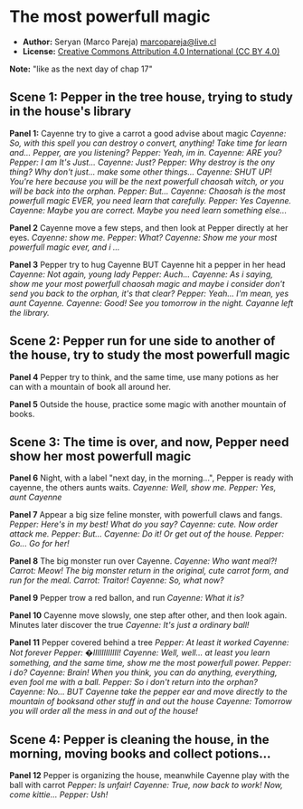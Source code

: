 The most powerfull magic
=============

* **Author:** Seryan (Marco Pareja) <marcopareja@live.cl>
* **License:** [Creative Commons Attribution 4.0 International (CC BY 4.0)](https://creativecommons.org/licenses/by/4.0/)

**Note:** "like as the next day of chap 17"

## Scene 1: Pepper in the tree house, trying to study in the house's library

**Panel 1:** Cayenne try to give a carrot a good advise about magic
_Cayenne: So, with this spell you can destroy o convert, anything! Take time for learn and... Pepper, are you listening?_
_Pepper: Yeah, im in._
_Cayenne: ARE you?_
_Pepper: I am It's Just..._
_Cayenne: Just?_
_Pepper: Why destroy is the ony thing? Why don't just... make some other things..._
_Cayenne: SHUT UP! You're here because you will be the next powerfull chaosah witch, or you will be back into the orphan._
_Pepper: But..._
_Cayenne: Chaosah is the most powerfull magic EVER, you need learn that carefully._
_Pepper: Yes Cayenne._
_Cayenne: Maybe you are correct. Maybe you need learn something else..._

**Panel 2** Cayenne move a few steps, and then look at Pepper directly at her eyes.
_Cayenne: show me._
_Pepper: What?_
_Cayenne: Show me your most powerfull magic ever, and i ..._

**Panel 3** Pepper try to hug Cayenne BUT Cayenne hit a pepper in her head
_Cayenne: Not again, young lady_
_Pepper: Auch..._
_Cayenne: As i saying, show me your most powerfull chaosah magic and maybe *i* consider don't send you back to the orphan, it's that clear?_
_Pepper: Yeah... I'm mean, yes aunt Cayenne._
_Cayenne: Good! See you tomorrow in the night._
_Cayanne left the library._

## Scene 2: Pepper run for une side to another of the house, try to study the most powerfull magic

**Panel 4** Pepper try to think, and the same time, use many potions as her can with a mountain of book all around her.

**Panel 5** Outside the house, practice some magic with another mountain of books.

## Scene 3: The time is over, and now, Pepper need show her most powerfull magic

**Panel 6** Night, with a label "next day, in the morning...", Pepper is ready with cayenne, the others aunts waits.
_Cayenne: Well, show me._
_Pepper: Yes, aunt Cayenne_

**Panel 7** Appear a big size feline monster, with powerfull claws and fangs.
_Pepper: Here's in my best! What do you say?_
_Cayenne: cute. Now order attack me._
_Pepper: But..._
_Cayenne: Do it! Or get out of the house._
_Pepper: Go... Go for her!_

**Panel 8** The big monster run over Cayenne.
_Cayenne: Who want meal?!_
_Carrot: Meow!_
_The big monster return in the original, cute carrot form, and run for the meal._
_Carrot: Traitor!_
_Cayenne: So, what now?_

**Panel 9** Pepper trow a red ballon, and run
_Cayenne: What it is?_

**Panel 10** Cayenne move slowsly, one step after other, and then look again. Minutes later discover the true
_Cayenne: It's just a ordinary ball!_

**Panel 11** Pepper covered behind a tree
_Pepper: At least it worked_
_Cayenne: Not forever_
_Pepper: �IIIIIIIIIIII!_
_Cayenne: Well, well... at least you learn something, and the same time, show me the most powerfull power._
_Pepper: i do?_
_Cayenne: Brain! When you think, you can do anything, everything, even fool me with a ball._
_Pepper: So i don't return into the orphan?_
_Cayenne: No... BUT_
_Cayenne take the pepper ear and move directly to the mountain of booksand other stuff in and out the house_
_Cayenne: Tomorrow you will order all the mess in and out of the house!_

## Scene 4: Pepper is cleaning the house, in the morning, moving books and collect potions...

**Panel 12** Pepper is organizing the house, meanwhile Cayenne play with the ball with carrot
_Pepper: Is unfair!_
_Cayenne: True, now back to work! Now, come kittie..._
_Pepper: Ush!_
